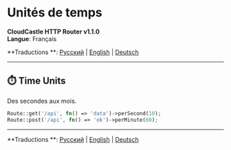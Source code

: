 # Unités de temps

**CloudCastle HTTP Router v1.1.0**  
**Langue**: Français

**Traductions
**: [Русский](../../ru/documentation/time-units.md) | [English](../../en/documentation/time-units.md) | [Deutsch](../../de/documentation/time-units.md)

---

## ⏱️ Time Units

Des secondes aux mois.

```php
Route::get('/api', fn() => 'data')->perSecond(10);
Route::post('/api', fn() => 'ok')->perMinute(60);
```

---

**Traductions
**: [Русский](../../ru/documentation/time-units.md) | [English](../../en/documentation/time-units.md) | [Deutsch](../../de/documentation/time-units.md)
